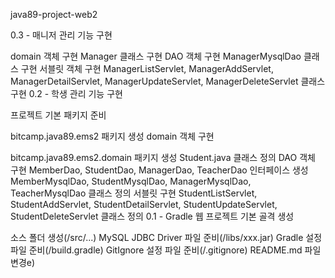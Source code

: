 java89-project-web2

0.3 - 매니저 관리 기능 구현

domain 객체 구현
Manager 클래스 구현
DAO 객체 구현
ManagerMysqlDao 클래스 구현
서블릿 객체 구현
ManagerListServlet, ManagerAddServlet, ManagerDetailServlet, ManagerUpdateServlet, ManagerDeleteServlet 클래스 구현
0.2 - 학생 관리 기능 구현

프로젝트 기본 패키지 준비

bitcamp.java89.ems2 패키지 생성
domain 객체 구현

bitcamp.java89.ems2.domain 패키지 생성
Student.java 클래스 정의
DAO 객체 구현
MemberDao, StudentDao, ManagerDao, TeacherDao 인터페이스 생성
MemberMysqlDao, StudentMysqlDao, ManagerMysqlDao, TeacherMysqlDao 클래스 정의
서블릿 구현
StudentListServlet, StudentAddServlet, StudentDetailServlet, StudentUpdateServlet, StudentDeleteServlet 클래스 정의
0.1 - Gradle 웹 프로젝트 기본 골격 생성

소스 폴더 생성(/src/...)
MySQL JDBC Driver 파일 준비(/libs/xxx.jar)
Gradle 설정 파일 준비(/build.gradle)
GitIgnore 설정 파일 준비(/.gitignore)
README.md 파일 변경e)